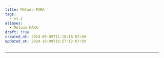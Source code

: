 ```yaml
---
title: Método PARA
tags:
  - v1.1
aliases:
  - Método PARA
draft: true
created_at: 2024-09-09T11:10:16-03:00
updated_at: 2024-10-09T16:57:12-03:00
---
```



---

